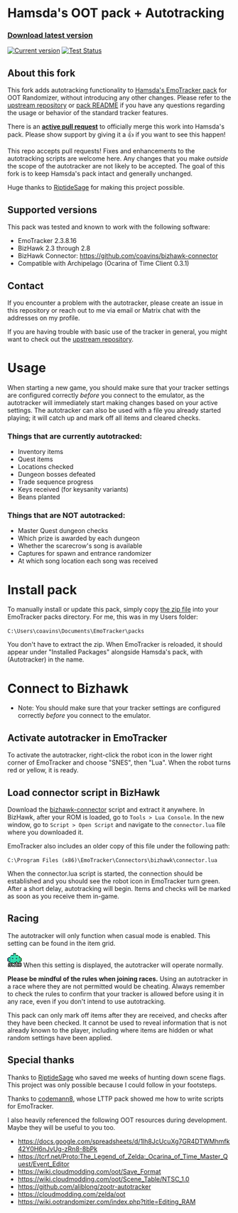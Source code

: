 # Hamsda's OOT pack + Autotracking

### [Download latest version](https://github.com/coavins/EmoTrackerPacks/releases)

[![Current version](https://img.shields.io/badge/version-3.7.2.0-blue)](https://github.com/coavins/EmoTrackerPacks/releases)
[![Test Status](https://github.com/coavins/EmoTrackerPacks/workflows/tests/badge.svg)](https://github.com/coavins/EmoTrackerPacks/actions)

## About this fork

This fork adds autotracking functionality to [Hamsda's EmoTracker pack](https://github.com/Hamsda) for OOT Randomizer, without introducing any other changes. Please refer to the [upstream repository](https://github.com/Hamsda/EmoTrackerPacks) or [pack README](ootrando_overworldmap_hamsda/README.md) if you have any questions regarding the usage or behavior of the standard tracker features.

There is an **[active pull request](https://github.com/Hamsda/EmoTrackerPacks/pull/123)** to officially merge this work into Hamsda's pack. Please show support by giving it a 👍 if you want to see this happen!

This repo accepts pull requests! Fixes and enhancements to the autotracking scripts are welcome here. Any changes that you make *outside* the scope of the autotracker are not likely to be accepted. The goal of this fork is to keep Hamsda's pack intact and generally unchanged.

Huge thanks to [RiptideSage](https://github.com/RiptideSage) for making this project possible.

## Supported versions

This pack was tested and known to work with the following software:

- EmoTracker 2.3.8.16
- BizHawk 2.3 through 2.8
- BizHawk Connector: https://github.com/coavins/bizhawk-connector
- Compatible with Archipelago (Ocarina of Time Client 0.3.1)

## Contact

If you encounter a problem with the autotracker, please create an issue in this repository or reach out to me via email or Matrix chat with the addresses on my profile.

If you are having trouble with basic use of the tracker in general, you might want to check out the [upstream repository](https://github.com/Hamsda/EmoTrackerPacks).

# Usage

When starting a new game, you should make sure that your tracker settings are configured correctly _before_ you connect to the emulator, as the autotracker will immediately start making changes based on your active settings. The autotracker can also be used with a file you already started playing; it will catch up and mark off all items and cleared checks.

### Things that are currently autotracked:

- Inventory items
- Quest items
- Locations checked
- Dungeon bosses defeated
- Trade sequence progress
- Keys received (for keysanity variants)
- Beans planted

### Things that are NOT autotracked:

- Master Quest dungeon checks
- Which prize is awarded by each dungeon
- Whether the scarecrow's song is available
- Captures for spawn and entrance randomizer
- At which song location each song was received

# Install pack

To manually install or update this pack, simply copy [the zip file](https://github.com/coavins/EmoTrackerPacks/releases) into your EmoTracker packs directory. For me, this was in my Users folder:

`C:\Users\coavins\Documents\EmoTracker\packs`

You don't have to extract the zip. When EmoTracker is reloaded, it should appear under "Installed Packages" alongside Hamsda's pack, with (Autotracker) in the name.

# Connect to Bizhawk

* Note: You should make sure that your tracker settings are configured correctly _before_ you connect to the emulator.

## Activate autotracker in EmoTracker

To activate the autotracker, right-click the robot icon in the lower right corner of EmoTracker and choose "SNES", then "Lua". When the robot turns red or yellow, it is ready.

## Load connector script in BizHawk

Download the [bizhawk-connector](https://github.com/coavins/bizhawk-connector/releases) script and extract it anywhere. In BizHawk, after your ROM is loaded, go to `Tools > Lua Console`. In the new window, go to `Script > Open Script` and navigate to the `connector.lua` file where you downloaded it.

EmoTracker also includes an older copy of this file under the following path:

`C:\Program Files (x86)\EmoTracker\Connectors\bizhawk\connector.lua`

When the connector.lua script is started, the connection should be established and you should see the robot icon in EmoTracker turn green. After a short delay, autotracking will begin. Items and checks will be marked as soon as you receive them in-game.

## Racing

The autotracker will only function when casual mode is enabled. This setting can be found in the item grid.

![Casual](ootrando_overworldmap_hamsda/images/setting_racemode_off.png "Casual") When this setting is displayed, the autotracker will operate normally.

**Please be mindful of the rules when joining races.** Using an autotracker in a race where they are not permitted would be cheating. Always remember to check the rules to confirm that your tracker is allowed before using it in any race, even if you don't intend to use autotracking.

This pack can only mark off items after they are received, and checks after they have been checked. It cannot be used to reveal information that is not already known to the player, including where items are hidden or what random settings have been applied.

## Special thanks

Thanks to [RiptideSage](https://github.com/RiptideSage/OoT-CompletedChecks) who saved me weeks of hunting down scene flags. This project was only possible because I could follow in your footsteps.

Thanks to [codemann8](https://github.com/codemann8/alttpr_codetracker_codemann8), whose LTTP pack showed me how to write scripts for EmoTracker.

I also heavily referenced the following OOT resources during development. Maybe they will be useful to you too.

- https://docs.google.com/spreadsheets/d/1lh8JcUcuXg7GR4DTWMhmfk42Y0H6nJvUg-zRn8-8bPk
- https://tcrf.net/Proto:The_Legend_of_Zelda:_Ocarina_of_Time_Master_Quest/Event_Editor
- https://wiki.cloudmodding.com/oot/Save_Format
- https://wiki.cloudmodding.com/oot/Scene_Table/NTSC_1.0
- https://github.com/aliblong/zootr-autotracker
- https://cloudmodding.com/zelda/oot
- https://wiki.ootrandomizer.com/index.php?title=Editing_RAM
